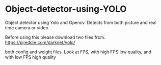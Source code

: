 # Object-detector-using-YOLO
Object detector using Yolo and Opencv. Detects from both picture and real time camera or video. 

Before using this please download two files from: https://pjreddie.com/darknet/yolo/

both config and weight files. Look at FPS, with high FPS low quality, and with low FPS high quality
